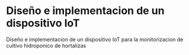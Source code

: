 # Diseño e implementacion de un dispositivo IoT
Diseño e implementacion de un dispositivo IoT para la monitorizacion de cultivo hidroponico de hortalizas
